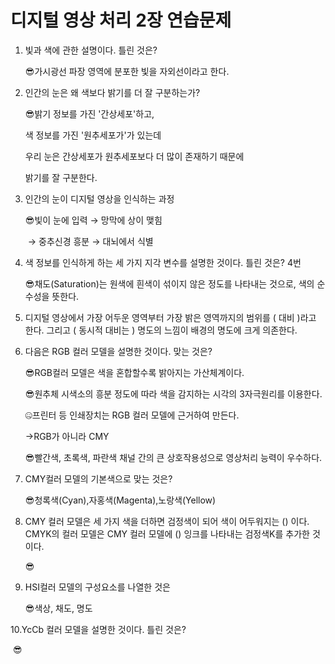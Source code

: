 # 디지털 영상 처리 2장 연습문제 

1. 빛과 색에 관한 설명이다. 틀린 것은?

   😎가시광선 파장 영역에 분포한 빛을 자외선이라고 한다.

2. 인간의 눈은 왜 색보다 밝기를 더 잘 구분하는가?

   😎밝기 정보를 가진 '간상세포'하고,

   색 정보를 가진 '원추세포가'가 있는데

   우리 눈은 간상세포가 원추세포보다 더 많이 존재하기 때문에

   밝기를 잘 구분한다.

3. 인간의 눈이 디지털 영상을 인식하는 과정

   😎빛이 눈에 입력 → 망막에 상이 맺힘

   ​                                        → 중추신경 흥분 → 대뇌에서 식별

4. 색 정보를 인식하게 하는 세 가지 지각 변수를 설명한 것이다. 틀린 것은? 4번

   😎채도(Saturation)는 원색에 흰색이 섞이지 않은 정도를 나타내는 것으로, 색의 순수성을 뜻한다.

5. 디지털 영상에서 가장 어두운 영역부터 가장 밝은 영역까지의 범위를 ( 대비 )라고 한다. 그리고 ( 동시적 대비는 ) 명도의 느낌이 배경의 명도에 크게 의존한다.

6. 다음은 RGB 컬러 모델을 설명한 것이다. 맞는 것은?

   😎RGB컬러 모델은 색을 혼합할수록 밝아지는 가산체계이다.

   😎원추체 시색소의 흥분 정도에 따라 색을 감지하는 시각의 3자극원리를 이용한다.

   🤐프린터 등 인쇄장치는 RGB 컬러 모델에 근거하여 만든다.

    →RGB가 아니라 CMY

   😎빨간색, 초록색, 파란색 채널 간의 큰 상호작용성으로 영상처리 능력이 우수하다.

7. CMY컬러 모델의 기본색으로 맞는 것은?

   😎청록색(Cyan),자홍색(Magenta),노랑색(Yellow)

8. CMY 컬러 모델은 세 가지 색을 더하면 검정색이 되어 색이 어두워지는 () 이다. CMYK의 컬러 모델은 CMY 컬러 모델에 () 잉크를 나타내는 검정색K를 추가한 것이다.

   😎

9. HSI컬러 모델의 구성요소를 나열한 것은

   😎색상, 채도, 명도

10.YcCb 컬러 모델을 설명한 것이다. 틀린 것은?

​	  😎





